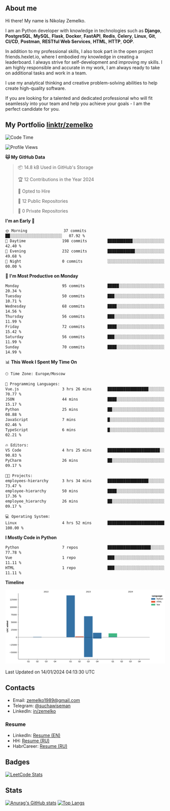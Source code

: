 ## About me
Hi there! My name is Nikolay Zemelko. 

I am an Python developer with knowledge in technologies such as **Django**, **PostgreSQL**, **MySQL**, **Flask**, **Docker**, **FastAPI**, **Redis**, **Celery**, **Linux**, **Git**, **CI/CD**, **Postman**, **RESTful Web Services**, **HTML**, **HTTP**, **OOP**.

In addition to my professional skills, I also took part in the open project friends.hexlet.io, where I embodied my knowledge in creating a leaderboard.
I always strive for self-development and improving my skills. I am highly responsible and accurate in my work, I am always ready to take on additional tasks and work in a team.

I use my analytical thinking and creative problem-solving abilities to help create high-quality software.

If you are looking for a talented and dedicated professional who will fit seamlessly into your team and help you achieve your goals - I am the perfect candidate for you.

## My Portfolio [linktr/zemelko](https://linktr.ee/zemelko)


<!--START_SECTION:waka-->
![Code Time](http://img.shields.io/badge/Code%20Time-66%20hrs%2027%20mins-blue)

![Profile Views](http://img.shields.io/badge/Profile%20Views-5-blue)

**🐱 My GitHub Data** 

> 📦 14.8 kB Used in GitHub's Storage 
 > 
> 🏆 12 Contributions in the Year 2024
 > 
> 💼 Opted to Hire
 > 
> 📜 12 Public Repositories 
 > 
> 🔑 0 Private Repositories 
 > 
**I'm an Early 🐤** 

```text
🌞 Morning                37 commits          ██░░░░░░░░░░░░░░░░░░░░░░░   07.92 % 
🌆 Daytime                198 commits         ███████████░░░░░░░░░░░░░░   42.40 % 
🌃 Evening                232 commits         ████████████░░░░░░░░░░░░░   49.68 % 
🌙 Night                  0 commits           ░░░░░░░░░░░░░░░░░░░░░░░░░   00.00 % 
```
📅 **I'm Most Productive on Monday** 

```text
Monday                   95 commits          █████░░░░░░░░░░░░░░░░░░░░   20.34 % 
Tuesday                  50 commits          ███░░░░░░░░░░░░░░░░░░░░░░   10.71 % 
Wednesday                68 commits          ████░░░░░░░░░░░░░░░░░░░░░   14.56 % 
Thursday                 56 commits          ███░░░░░░░░░░░░░░░░░░░░░░   11.99 % 
Friday                   72 commits          ████░░░░░░░░░░░░░░░░░░░░░   15.42 % 
Saturday                 56 commits          ███░░░░░░░░░░░░░░░░░░░░░░   11.99 % 
Sunday                   70 commits          ████░░░░░░░░░░░░░░░░░░░░░   14.99 % 
```


📊 **This Week I Spent My Time On** 

```text
🕑︎ Time Zone: Europe/Moscow

💬 Programming Languages: 
Vue.js                   3 hrs 26 mins       ██████████████████░░░░░░░   70.77 % 
JSON                     44 mins             ████░░░░░░░░░░░░░░░░░░░░░   15.17 % 
Python                   25 mins             ██░░░░░░░░░░░░░░░░░░░░░░░   08.88 % 
JavaScript               7 mins              █░░░░░░░░░░░░░░░░░░░░░░░░   02.46 % 
TypeScript               6 mins              █░░░░░░░░░░░░░░░░░░░░░░░░   02.21 % 

🔥 Editors: 
VS Code                  4 hrs 25 mins       ███████████████████████░░   90.83 % 
PyCharm                  26 mins             ██░░░░░░░░░░░░░░░░░░░░░░░   09.17 % 

🐱‍💻 Projects: 
employees-hierarchy      3 hrs 34 mins       ██████████████████░░░░░░░   73.47 % 
employee-hierarchy       50 mins             ████░░░░░░░░░░░░░░░░░░░░░   17.36 % 
employee_hierarchy       26 mins             ██░░░░░░░░░░░░░░░░░░░░░░░   09.17 % 

💻 Operating System: 
Linux                    4 hrs 52 mins       █████████████████████████   100.00 % 
```

**I Mostly Code in Python** 

```text
Python                   7 repos             ███████████████████░░░░░░   77.78 % 
Vue                      1 repo              ███░░░░░░░░░░░░░░░░░░░░░░   11.11 % 
HTML                     1 repo              ███░░░░░░░░░░░░░░░░░░░░░░   11.11 % 
```



**Timeline**

![Lines of Code chart](https://raw.githubusercontent.com/zemelko/zemelko/main/assets/bar_graph.png)


 Last Updated on 14/01/2024 04:13:30 UTC
<!--END_SECTION:waka-->

## Contacts

* Email: [zemelko1989@gmail.com](mailto:zemelko1989@gmail.com)
* Telegram: [@suchawiseman](https://t.me/suchawiseman)
* LinkedIn: [in/zemelko](https://www.linkedin.com/in/zemelko)

### Resume

* LinkedIn: [Resume (EN)](https://www.linkedin.com/in/zemelko)
* HH: [Resume (RU)](https://hh.ru/resume/4a4435a9ff09e87f6c0039ed1f4e475572454c)
* HabrCareer: [Resume (RU)](https://career.habr.com/zemelko1)

## Badges

[![LeetCode Stats](https://leetcode.card.workers.dev/zemelko?font=source_code_pro&extension=null)](https://leetcode.com/zemelko/)

## Stats
[![Anurag's GitHub stats](https://github-readme-stats.vercel.app/api?username=zemelko)](https://github.com/zemelko/github-readme-stats)
[![Top Langs](https://github-readme-stats.vercel.app/api/top-langs/?username=zemelko&layout=compact&langs_count=10)](https://github.com/zemelko/github-readme-stats)
